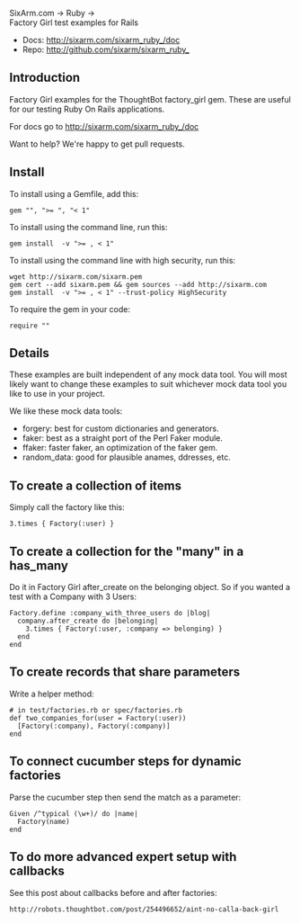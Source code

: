SixArm.com → Ruby → <br> Factory Girl test examples for Rails

* Docs: <http://sixarm.com/sixarm_ruby_/doc>
* Repo: <http://github.com/sixarm/sixarm_ruby_>
<!--HEADER-SHUT-->


## Introduction

Factory Girl examples for the ThoughtBot factory_girl gem.
These are useful for our testing Ruby On Rails applications.

For docs go to <http://sixarm.com/sixarm_ruby_/doc>

Want to help? We're happy to get pull requests.


<!--INSTALL-OPEN-->

## Install

To install using a Gemfile, add this:

    gem "", ">= ", "< 1"

To install using the command line, run this:

    gem install  -v ">= , < 1"

To install using the command line with high security, run this:

    wget http://sixarm.com/sixarm.pem
    gem cert --add sixarm.pem && gem sources --add http://sixarm.com
    gem install  -v ">= , < 1" --trust-policy HighSecurity

To require the gem in your code:

    require ""

<!--INSTALL-SHUT-->


## Details

These examples are built independent of any mock data tool.
You will most likely want to change these examples to suit
whichever mock data tool you like to use in your project.

We like these mock data tools:

  * forgery: best for custom dictionaries and generators.
  * faker: best as a straight port of the Perl Faker module. 
  * ffaker: faster faker, an optimization of the faker gem.
  * random_data: good for plausible anames, ddresses, etc.


## To create a collection of items

Simply call the factory like this:

    3.times { Factory(:user) }


## To create a collection for the "many" in a has_many

Do it in Factory Girl after_create on the belonging object.
So if you wanted a test with a Company with 3 Users:

    Factory.define :company_with_three_users do |blog|
      company.after_create do |belonging|
        3.times { Factory(:user, :company => belonging) }
      end
    end


## To create records that share parameters

Write a helper method:

    # in test/factories.rb or spec/factories.rb
    def two_companies_for(user = Factory(:user))
      [Factory(:company), Factory(:company)]
    end


## To connect cucumber steps for dynamic factories

Parse the cucumber step then send the match as a parameter:

    Given /^typical (\w+)/ do |name|
      Factory(name)
    end


## To do more advanced expert setup with callbacks

See this post about callbacks before and after factories: 

    http://robots.thoughtbot.com/post/254496652/aint-no-calla-back-girl

